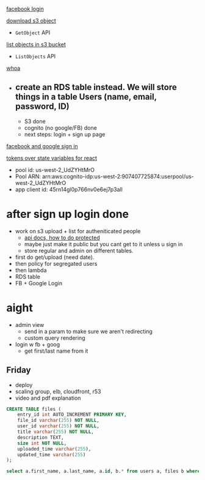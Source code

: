 [facebook login](https://serverless-stack.com/chapters/facebook-login-with-cognito-using-aws-amplify.html)

[download s3 object](https://stackoverflow.com/questions/16799956/javascript-to-download-a-file-from-amazon-s3-bucket)
  - `GetObject` API

[list objects in s3 bucket](https://docs.aws.amazon.com/AWSJavaScriptSDK/latest/AWS/S3.html#listObjects-property)
  - `ListObjects` API

[whoa](https://serverless-stack.com/chapters/create-a-login-page.html)
- create an RDS table instead. We will store things in a table Users (name, email, password, ID)
  - 
  - S3 done
  - cognito (no google/FB) done
  - next steps: login + sign up page

[facebook and google sign in](https://medium.com/wolox-driving-innovation/integrating-social-media-to-your-app-with-aws-cognito-8943329aa89b)

[tokens over state variables for react](https://stackoverflow.com/questions/49819183/react-what-is-the-best-way-to-handle-login-and-authentication)


- pool id: us-west-2_UdZYHtMrO
- Pool ARN: arn:aws:cognito-idp:us-west-2:907407725874:userpool/us-west-2_UdZYHtMrO
- app client id: 45rn14gl0p766nv0e6ej7p3all


# after sign up login done
- work on s3 upload + list for autheniticated people
  - [api docs, how to do protected ](https://aws-amplify.github.io/docs/js/storage)
  - maybe just make it public but you cant get to it unless u sign in 
  - store regular and admin on different tables.
- first do get/upload (need date).
- then policy for segregated users
- then lambda
- RDS table
- FB + Google Login 

# aight
- admin view
  - send in a param to make sure we aren't redirecting
  - custom query rendering
- login w fb + goog
  - get first/last name from it

## Friday
- deploy
- scaling group, elb, cloudfront, r53
- video and pdf explanation

```sql
CREATE TABLE files (
    entry_id int AUTO_INCREMENT PRIMARY KEY,
    file_id varchar(255) NOT NULL,
    user_id varchar(255) NOT NULL,
    title varchar(255) NOT NULL,
    description TEXT,
    size int NOT NULL,
    uploaded_time varchar(255),
    updated_time varchar(255)
);
```

```sql
select a.first_name, a.last_name, a.id, b.* from users a, files b where a.id = b.user_id;
```
